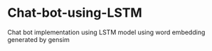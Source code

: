 # Chat-bot-using-LSTM
Chat bot implementation using LSTM model using word embedding generated by gensim
